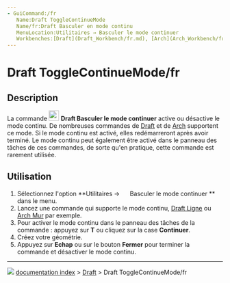 ```yaml
---
- GuiCommand:/fr
   Name:Draft ToggleContinueMode
   Name/fr:Draft Basculer en mode continu
   MenuLocation:Utilitaires → Basculer le mode continuer
   Workbenches:[Draft](Draft_Workbench/fr.md), [Arch](Arch_Workbench/fr.md)
---
```


# Draft ToggleContinueMode/fr

## Description

La commande <img alt="" src=images/Draft_ToggleContinueMode.svg  style="width:24px;"> **Draft Basculer le mode continuer** active ou désactive le mode continu. De nombreuses commandes de [Draft](Draft_Workbench/fr.md) et de [Arch](Arch_Workbench/fr.md) supportent ce mode. Si le mode continu est activé, elles redémarreront après avoir terminé. Le mode continu peut également être activé dans le panneau des tâches de ces commandes, de sorte qu\'en pratique, cette commande est rarement utilisée.

## Utilisation

1.  Sélectionnez l\'option **Utilitaires → <img src="images/Draft_ToggleContinueMode.svg" width=16px> Basculer le mode continuer ** dans le menu.
2.  Lancez une commande qui supporte le mode continu, [Draft Ligne](Draft_Line/fr.md) ou [Arch Mur](Arch_Wall/fr.md) par exemple.
3.  Pour activer le mode continu dans le panneau des tâches de la commande : appuyez sur **T** ou cliquez sur la case **Continuer**.
4.  Créez votre géométrie.
5.  Appuyez sur **Echap** ou sur le bouton **Fermer** pour terminer la commande et désactiver le mode continu.



---
![](images/Right_arrow.png) [documentation index](../README.md) > [Draft](Draft_Workbench.md) > Draft ToggleContinueMode/fr
